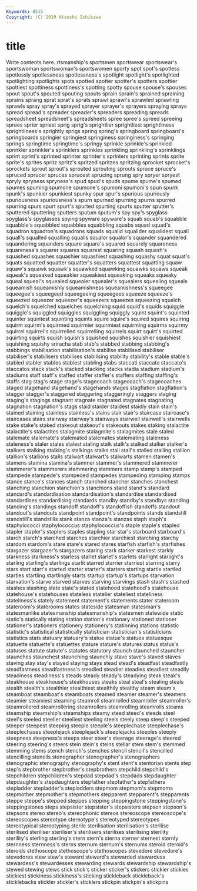```yaml
---
Keywords: 8515
Copyright: (C) 2019 Atsushi Ishikawa
---
```


# title

Write contents here.
rtsmanship's sportsmen sportswear sportswear's sportswoman sportswoman's
sportswomen sporty spot spot's spotless spotlessly spotlessness spotlessness's spotlight spotlight's
spotlighted spotlighting spotlights spots spotted spotter spotter's spotters spottier spottiest
spottiness spottiness's spotting spotty spouse spouse's spouses spout spout's spouted
spouting spouts sprain sprain's sprained spraining sprains sprang sprat sprat's
sprats sprawl sprawl's sprawled sprawling sprawls spray spray's sprayed sprayer
sprayer's sprayers spraying sprays spread spread's spreader spreader's spreaders spreading
spreads spreadsheet spreadsheet's spreadsheets spree spree's spreed spreeing sprees sprier
spriest sprig sprig's sprightlier sprightliest sprightliness sprightliness's sprightly sprigs spring
spring's springboard springboard's springboards springier springiest springiness springiness's springing springs
springtime springtime's springy sprinkle sprinkle's sprinkled sprinkler sprinkler's sprinklers sprinkles
sprinkling sprinkling's sprinklings sprint sprint's sprinted sprinter sprinter's sprinters sprinting
sprints sprite sprite's sprites spritz spritz's spritzed spritzes spritzing sprocket
sprocket's sprockets sprout sprout's sprouted sprouting sprouts spruce spruce's spruced
sprucer spruces sprucest sprucing sprung spry spryer spryest spryly spryness
spryness's spud spud's spuds spume spume's spumed spumes spuming spumone
spumone's spumoni spumoni's spun spunk spunk's spunkier spunkiest spunky spur
spur's spurious spuriously spuriousness spuriousness's spurn spurned spurning spurns spurred
spurring spurs spurt spurt's spurted spurting spurts sputter sputter's sputtered
sputtering sputters sputum sputum's spy spy's spyglass spyglass's spyglasses spying
spyware spyware's squab squab's squabble squabble's squabbled squabbles squabbling squabs
squad squad's squadron squadron's squadrons squads squalid squalider squalidest squall
squall's squalled squalling squalls squalor squalor's squander squandered squandering squanders
square square's squared squarely squareness squareness's squarer squares squarest squaring
squash squash's squashed squashes squashier squashiest squashing squashy squat squat's
squats squatted squatter squatter's squatters squattest squatting squaw squaw's squawk
squawk's squawked squawking squawks squaws squeak squeak's squeaked squeakier squeakiest
squeaking squeaks squeaky squeal squeal's squealed squealer squealer's squealers squealing
squeals squeamish squeamishly squeamishness squeamishness's squeegee squeegee's squeegeed squeegeeing squeegees
squeeze squeeze's squeezed squeezer squeezer's squeezers squeezes squeezing squelch squelch's
squelched squelches squelching squid squid's squids squiggle squiggle's squiggled squiggles
squiggling squiggly squint squint's squinted squinter squintest squinting squints squire
squire's squired squires squiring squirm squirm's squirmed squirmier squirmiest squirming
squirms squirmy squirrel squirrel's squirrelled squirrelling squirrels squirt squirt's squirted
squirting squirts squish squish's squished squishes squishier squishiest squishing squishy
sriracha stab stab's stabbed stabbing stabbing's stabbings stabilisation stabilisation's stabilise
stabilised stabiliser stabiliser's stabilisers stabilises stabilising stability stability's stable stable's
stabled stabler stables stablest stabling stabs staccati staccato staccato's staccatos
stack stack's stacked stacking stacks stadia stadium stadium's stadiums staff
staff's staffed staffer staffer's staffers staffing staffing's staffs stag stag's
stage stage's stagecoach stagecoach's stagecoaches staged stagehand stagehand's stagehands stages
stagflation stagflation's stagger stagger's staggered staggering staggeringly staggers staging staging's
stagings stagnant stagnate stagnated stagnates stagnating stagnation stagnation's stags staid
staider staidest staidly stain stain's stained staining stainless stainless's stains
stair stair's staircase staircase's staircases stairs stairway stairway's stairways stairwell
stairwell's stairwells stake stake's staked stakeout stakeout's stakeouts stakes staking
stalactite stalactite's stalactites stalagmite stalagmite's stalagmites stale staled stalemate stalemate's
stalemated stalemates stalemating staleness staleness's staler stales stalest staling stalk
stalk's stalked stalker stalker's stalkers stalking stalking's stalkings stalks stall
stall's stalled stalling stallion stallion's stallions stalls stalwart stalwart's stalwarts
stamen stamen's stamens stamina stamina's stammer stammer's stammered stammerer stammerer's
stammerers stammering stammers stamp stamp's stamped stampede stampede's stampeded stampedes
stampeding stamping stamps stance stance's stances stanch stanched stancher stanches
stanchest stanching stanchion stanchion's stanchions stand stand's standard standard's standardisation
standardisation's standardise standardised standardises standardising standards standby standby's standbys standing
standing's standings standoff standoff's standoffish standoffs standout standout's standouts standpoint
standpoint's standpoints stands standstill standstill's standstills stank stanza stanza's stanzas
staph staph's staphylococci staphylococcus staphylococcus's staple staple's stapled stapler stapler's
staplers staples stapling star star's starboard starboard's starch starch's starched
starches starchier starchiest starching starchy stardom stardom's stare stare's stared
stares starfish starfish's starfishes stargazer stargazer's stargazers staring stark starker
starkest starkly starkness starkness's starless starlet starlet's starlets starlight starlight's
starling starling's starlings starlit starred starrier starriest starring starry stars
start start's started starter starter's starters starting startle startled startles
startling startlingly starts startup startup's startups starvation starvation's starve starved
starves starving starvings stash stash's stashed stashes stashing state state's
stated statehood statehood's statehouse statehouse's statehouses stateless statelier stateliest stateliness
stateliness's stately statement statement's statements stater stateroom stateroom's staterooms states
stateside statesman statesman's statesmanlike statesmanship statesmanship's statesmen statewide static static's
statically stating station station's stationary stationed stationer stationer's stationers stationery
stationery's stationing stations statistic statistic's statistical statistically statistician statistician's statisticians
statistics stats statuary statuary's statue statue's statues statuesque statuette statuette's
statuettes stature stature's statures status status's statuses statute statute's statutes
statutory staunch staunched stauncher staunches staunchest staunching staunchly stave stave's
staved staves staving stay stay's stayed staying stays stead stead's
steadfast steadfastly steadfastness steadfastness's steadied steadier steadies steadiest steadily steadiness
steadiness's steads steady steady's steadying steak steak's steakhouse steakhouse's steakhouses
steaks steal steal's stealing steals stealth stealth's stealthier stealthiest stealthily
stealthy steam steam's steamboat steamboat's steamboats steamed steamer steamer's steamers
steamier steamiest steaming steamroll steamrolled steamroller steamroller's steamrollered steamrollering steamrollers
steamrolling steamrolls steams steamship steamship's steamships steamy steed steed's steeds
steel steel's steeled steelier steeliest steeling steels steely steep steep's
steeped steeper steepest steeping steeple steeple's steeplechase steeplechase's steeplechases steeplejack
steeplejack's steeplejacks steeples steeply steepness steepness's steeps steer steer's steerage
steerage's steered steering steering's steers stein stein's steins stellar stem
stem's stemmed stemming stems stench stench's stenches stencil stencil's stencilled
stencilling stencils stenographer stenographer's stenographers stenographic stenography stenography's stent stent's
stentorian stents step step's stepbrother stepbrother's stepbrothers stepchild stepchild's stepchildren
stepchildren's stepdad stepdad's stepdads stepdaughter stepdaughter's stepdaughters stepfather stepfather's stepfathers
stepladder stepladder's stepladders stepmom stepmom's stepmoms stepmother stepmother's stepmothers stepparent
stepparent's stepparents steppe steppe's stepped steppes stepping steppingstone steppingstone's steppingstones
steps stepsister stepsister's stepsisters stepson stepson's stepsons stereo stereo's stereophonic
stereos stereoscope stereoscope's stereoscopes stereotype stereotype's stereotyped stereotypes stereotypical stereotyping
sterile sterilisation sterilisation's sterilise sterilised steriliser steriliser's sterilisers sterilises sterilising
sterility sterility's sterling sterling's stern stern's sterna sterner sternest sternly
sternness sternness's sterns sternum sternum's sternums steroid steroid's steroids stethoscope
stethoscope's stethoscopes stevedore stevedore's stevedores stew stew's steward steward's stewarded
stewardess stewardess's stewardesses stewarding stewards stewardship stewardship's stewed stewing stews
stick stick's sticker sticker's stickers stickier stickies stickiest stickiness stickiness's
sticking stickleback stickleback's sticklebacks stickler stickler's sticklers stickpin stickpin's stickpins
